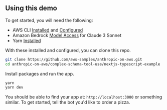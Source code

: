 ## Using this demo

To get started, you will need the following:

- AWS CLI [Installed](https://docs.aws.amazon.com/cli/latest/userguide/cli-chap-getting-started.html) and [Configured](https://docs.aws.amazon.com/cli/latest/userguide/cli-chap-configure.html)
- Amazon Bedrock [Model Access](https://docs.aws.amazon.com/bedrock/latest/userguide/model-access.html) for Claude 3 Sonnet
- Yarn [Installed](https://yarnpkg.com/getting-started/install)

With these installed and configured, you can clone this repo.

```bash
git clone https://github.com/aws-samples/anthropic-on-aws.git
cd anthropic-on-aws/complex-schema-tool-use/nextjs-typescript-example
```

Install packages and run the app.

```bash
yarn
yarn dev
```

You should be able to find your app at: `http://localhost:3000` or something similar. To get started, tell the bot you'd like to order a pizza.

